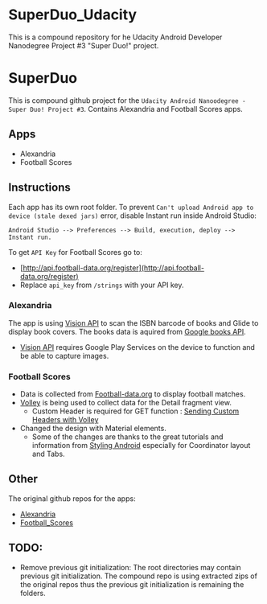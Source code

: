 # SuperDuo_Udacity
This is a compound repository for he Udacity Android Developer Nanodegree Project #3 "Super Duo!" project.

# SuperDuo

This is compound github project for the `Udacity Android Nanoodegree - Super Duo! Project #3`. Contains Alexandria and Football Scores apps.

 ## Apps

* Alexandria
* Football Scores


## Instructions

Each app has its own root folder. To prevent `Can't upload Android app to device (stale dexed jars)` error, disable Instant run inside Android Studio:
```
Android Studio --> Preferences --> Build, execution, deploy --> Instant run.
```

To get `API Key` for Football Scores go to:
* [http://api.football-data.org/register](http://api.football-data.org/register)
* Replace `api_key` from `/strings` with your API key. 
### Alexandria

The app is using [Vision API](https://developers.google.com/vision/?hl=en) to scan the ISBN barcode of books and Glide to display book covers. The books data is aquired from [Google books API](https://developers.google.com/books/docs/v1/using?hl=en).

* [Vision API](https://developers.google.com/vision/?hl=en) requires Google Play Services on the device to function and be able to capture images.


### Football Scores

* Data is collected from [Football-data.org](http://api.football-data.org/index) to display football matches.
* [Volley](http://developer.android.com/training/volley/index.html) is being used to collect data for the Detail fragment view.
  * Custom Header is required for GET function : [Sending Custom Headers with Volley ](http://blog.codeint.com/sending-custom-headers-with-volley-android-networking-library/)
 * Changed the design with Material elements.
   * Some of the changes are thanks to the great tutorials and information from [Styling Android](https://blog.stylingandroid.com/) especially for Coordinator layout and Tabs.


## Other
The original github repos for the apps:
* [Alexandria](https://github.com/psstoyanov/Alexandria)
* [Football_Scores](https://github.com/psstoyanov/Football_Scores)

## TODO:
* Remove previous git initialization: The root directories may contain previous git initialization. The compound repo is using extracted zips of the original repos thus the previous git initialization is remaining the folders.
